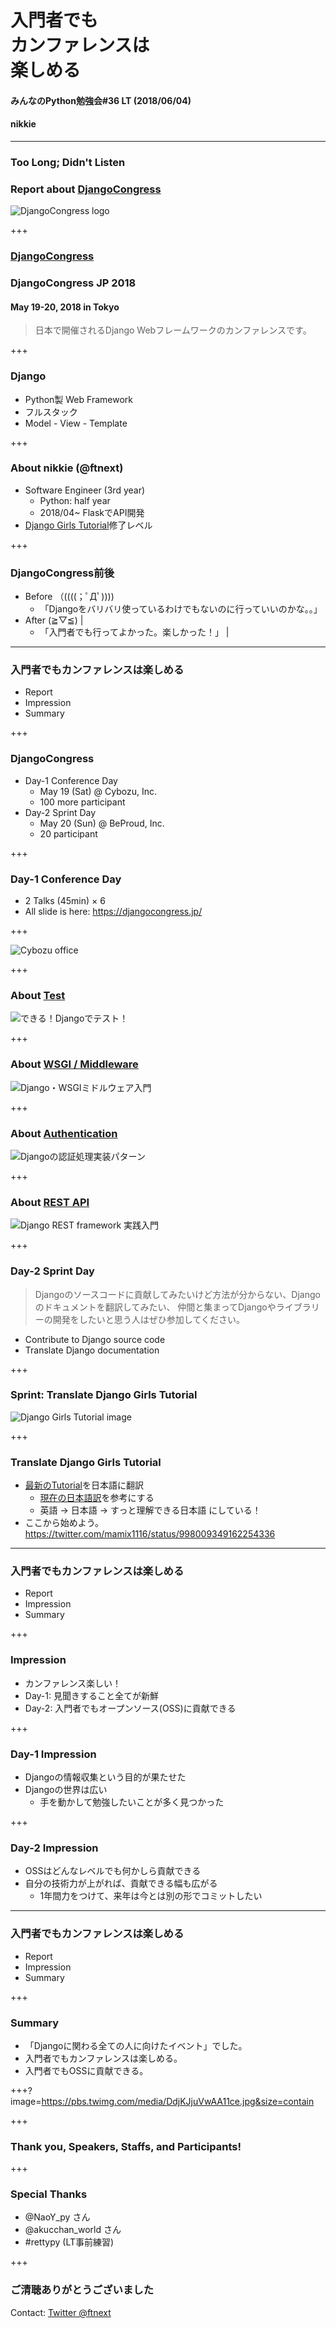 # 入門者でも<br>カンファレンスは<br>楽しめる
#### みんなのPython勉強会#36 LT (2018/06/04)
#### nikkie

---

### Too Long; Didn't Listen

### Report about [DjangoCongress](https://djangocongress.jp/)

![DjangoCongress logo](https://djangocongress.jp/assets/img/djangocongress_logo.png)

+++

### [DjangoCongress](https://djangocongress.jp/)

### DjangoCongress JP 2018
#### May 19-20, 2018 in Tokyo

> 日本で開催されるDjango Webフレームワークのカンファレンスです。

+++

### Django

- Python製 Web Framework
- フルスタック
- Model - View - Template

+++

### About nikkie (@ftnext)

- Software Engineer (3rd year)
  - Python: half year
  - 2018/04~ FlaskでAPI開発
- [Django Girls Tutorial](https://djangogirlsjapan.gitbooks.io/workshop_tutorialjp/content/)修了レベル

+++

### DjangoCongress前後

- Before （((((；ﾟДﾟ))))
  - 「Djangoをバリバリ使っているわけでもないのに行っていいのかな。。」
- After (≧▽≦) |
  - 「入門者でも行ってよかった。楽しかった！」 |

---

### 入門者でもカンファレンスは楽しめる

- <span class="red-char">Report</span>
- Impression
- Summary

+++

### DjangoCongress

- Day-1 Conference Day
  - May 19 (Sat) @ Cybozu, Inc.
  - 100 more participant
- Day-2 Sprint Day
  - May 20 (Sun) @ BeProud, Inc.
  - 20 participant

+++

### Day-1 Conference Day

- 2 Talks (45min) × 6
- All slide is here: https://djangocongress.jp/

+++

![Cybozu office](https://djangocongress.jp/assets/img/bg_cybozu.jpg)

+++

### About [Test](https://tell-k.github.io/djangocongressjp2018/#1)

![できる！Djangoでテスト！](stapy_June_django_congress/assets/test-talk-slide.png)

+++

### About [WSGI / Middleware](https://speakerdeck.com/thinkami/django-congress-jp-2018-talk)

![Django・WSGIミドルウェア入門](stapy_June_django_congress/assets/middleware-talk-slide.png)

+++

### About [Authentication](http://nwpct1.hatenablog.com/entry/django-auth-patterns)

![Djangoの認証処理実装パターン](stapy_June_django_congress/assets/authentication-talk-slide.png)

+++

### About [REST API](https://slideship.com/users/@massa142/presentations/2018/05/RjVo67zy1JyQiYqe3GgpLB/)

![Django REST framework 実践入門](stapy_June_django_congress/assets/restapi-talk-slide.png)

+++

### Day-2 Sprint Day

> Djangoのソースコードに貢献してみたいけど方法が分からない、Djangoのドキュメントを翻訳してみたい、 仲間と集まってDjangoやライブラリーの開発をしたいと思う人はぜひ参加してください。

- Contribute to Django source code
- Translate Django documentation

+++

### Sprint: Translate Django Girls Tutorial

![Django Girls Tutorial image](https://djangogirlsjapan.gitbooks.io/workshop_tutorialjp/content/images/application.png)

+++

### Translate Django Girls Tutorial

- [最新のTutorial](https://tutorial.djangogirls.org/en/)を日本語に翻訳
  - [現在の日本語訳](https://djangogirlsjapan.gitbooks.io/workshop_tutorialjp/content/)を参考にする
  - 英語 -> 日本語 -> すっと理解できる日本語 にしている！
- ここから始めよう。 https://twitter.com/mamix1116/status/998009349162254336

---

### 入門者でもカンファレンスは楽しめる

- Report
- <span class="red-char">Impression</span>
- Summary

+++

### Impression

- カンファレンス楽しい！
- Day-1: 見聞きすること全てが新鮮
- Day-2: 入門者でもオープンソース(OSS)に貢献できる

+++

### Day-1 Impression

- Djangoの情報収集という目的が果たせた
- Djangoの世界は広い
  - 手を動かして勉強したいことが多く見つかった

+++

### Day-2 Impression

- OSSはどんなレベルでも何かしら貢献できる
- 自分の技術力が上がれば、貢献できる幅も広がる
  - 1年間力をつけて、来年は今とは別の形でコミットしたい

---

### 入門者でもカンファレンスは楽しめる

- Report
- Impression
- <span class="red-char">Summary</span>

+++

### Summary

- 「Djangoに関わる全ての人に向けたイベント」でした。
- 入門者でもカンファレンスは楽しめる。
- 入門者でもOSSに貢献できる。

+++?image=https://pbs.twimg.com/media/DdjKJjuVwAA11ce.jpg&size=contain

+++

### Thank you, Speakers, Staffs, and Participants!

+++

### Special Thanks

- @NaoY_py さん
- @akucchan_world さん
- #rettypy (LT事前練習)

+++

### ご清聴ありがとうございました

Contact: [Twitter @ftnext](https://twitter.com/ftnext)
